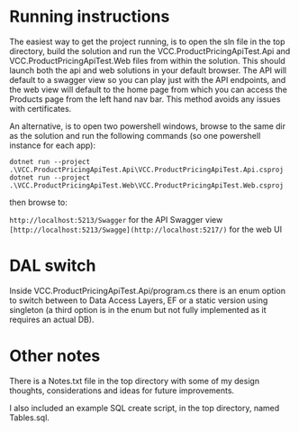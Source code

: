 # Running instructions

The easiest way to get the project running, is to open the sln file in the top directory, build the solution and run the VCC.ProductPricingApiTest.Api and VCC.ProductPricingApiTest.Web files from within the solution. This should launch both the api and web solutions in your default browser. The API will default to a swagger view so you can play just with the API endpoints, and the web view will default to the home page from which you can access the Products page from the left hand nav bar. This method avoids any issues with certificates.

An alternative, is to open two powershell windows, browse to the same dir as the solution and run the following commands (so one powershell instance for each app):

`dotnet run --project .\VCC.ProductPricingApiTest.Api\VCC.ProductPricingApiTest.Api.csproj`
`dotnet run --project .\VCC.ProductPricingApiTest.Web\VCC.ProductPricingApiTest.Web.csproj`

then browse to:

`http://localhost:5213/Swagger`  for the API Swagger view
`[http://localhost:5213/Swagge](http://localhost:5217/)`  for the web UI

# DAL switch

Inside VCC.ProductPricingApiTest.Api/program.cs there is an enum option to switch between to Data Access Layers, EF or a static version using singleton (a third option is in the enum but not fully implemented as it requires an actual DB).

# Other notes

There is a Notes.txt file in the top directory with some of my design thoughts, considerations and ideas for future improvements.

I also included an example SQL create script, in the top directory, named Tables.sql.
